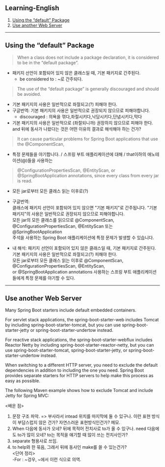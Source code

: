 ## Learning-English

1. [Using the “default” Package](#using-the-default-Package)  
2. [Use another Web Server](#use-another-web-sever)
  
***
    
## Using the “default” Package
  
  
>When a class does not include a package declaration, it is considered to be in the “default package”.  
* 패키지 선언이 포함되어 있지 않은 클래스일 때, 기본 패키지로 간주된다.  
  + be considered to : ~로 간주되다.  
    
>The use of the “default package” is generally discouraged and should be avoided.  
* 기본 패키지의 사용은 일반적으로 좌절되고(?) 피해야 한다.  
* 구글번역: 기본 패키지의 사용은 일반적으로 권장되지 않으므로 피해야합니다.  
  + discouraged : 의욕을 꺾다,좌절시키다,낙담시키다,단념시키다,막다  
* 기본 패키지의 사용은 일반적으로 (좌절되니까) 권장하지 않으므로 피해야 한다. and 뒤에 동사가 나왔다는 것은 어떤 이유의 결과로 해석해야 하는 건가?  

>It can cause particular problems for Spring Boot applications that use the @ComponentScan,  
* 특정 문제들을 야기합니다. / 스프링 부트 애플리케이션에 대해 / that이하의 애노테이션(@)들을 사용하는  
>@ConfigurationPropertiesScan, @EntityScan, or @SpringBootApplication annotations, since every class from every jar is read.  
* 모든 jar로부터 모든 클래스 읽는 이후로(?)  
  
* 구글번역:  
클래스에 패키지 선언이 포함되어 있지 않으면 "기본 패키지"로 간주됩니다. "기본 패키지"의 사용은 일반적으로 권장되지 않으므로 피해야합니다.  
모든 jar의 모든 클래스를 읽으므로 @ComponentScan, @ConfigurationPropertiesScan, @EntityScan 또는 @SpringBootApplication  
주석을 사용하는 Spring Boot 애플리케이션에 특정 문제가 발생할 수 있습니다.  
* 내 해석:
패키지 선언이 포함되어 있지 않은 클래스일 때, 기본 패키지로 간주된다. 기본 패키지의 사용은 일반적으로 좌절되고(?) 피해야 한다.  
모든 jar로부터 모든 클래스 읽는 이후로 @ComponentScan, @ConfigurationPropertiesScan, @EntityScan,    
or @SpringBootApplication annotations 사용하는 스프링 부트 애플리케이션들에게 특정 문제를 야기할 수 있다.  

***

## Use another Web Server  
  

Many Spring Boot starters include default embedded containers.  
  
For servlet stack applications, the spring-boot-starter-web includes Tomcat by including spring-boot-starter-tomcat, but you can use spring-boot-starter-jetty or spring-boot-starter-undertow instead.  
  
For reactive stack applications, the spring-boot-starter-webflux includes Reactor Netty by including spring-boot-starter-reactor-netty, but you can use spring-boot-starter-tomcat, spring-boot-starter-jetty, or spring-boot-starter-undertow instead.  
  
When switching to a different HTTP server, you need to exclude the default dependencies in addition to including the one you need. Spring Boot provides separate starters for HTTP servers to help make this process as easy as possible.  
  
The following Maven example shows how to exclude Tomcat and include Jetty for Spring MVC:  
  
<배운 점>  
1. 문장 구조 파악. => 부사라서 intead 위치를 마지막에 둘 수 있구나. 이런 표현 방식이 부담스럽지 않은 건가? 자연스러운 표현방식인건가? 메모.
2. When 다음에 동사가 오네? 뒤에 목적어 전치사로 to가 올 수 있구나. need 다음에도 to가 많이 오네? to는 목적을 얘기할 때 많이 쓰는 전치사인가?
3. separate 형용사로 쓰임. 
4. to help와 한 묶음, 그래서 뒤에 동사인 make를 쓸 수 있는건가?  
<단어 정리>  
  -For : ~겅우, ~에서 이런 식으로 의역.  
  
